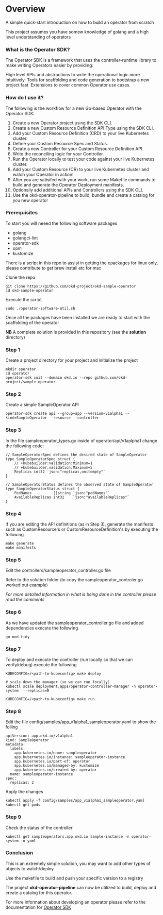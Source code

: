 # Overview

A simple quick-start introduction on how to build an operator from scratch

This project assumes you have somew knowledge of golang and a high level understanding of operators

### What is the Operator SDK?

The Operator SDK is a framework that uses the controller-runtime library to make writing Operators easier by providing:

High level APIs and abstractions to write the operational logic more intuitively.
Tools for scaffolding and code generation to bootstrap a new project fast.
Extensions to cover common Operator use cases.

### How do I use it?

The following is the workflow for a new Go-based Operator with the Operator SDK:
 
 1.  Create a new Operator project using the SDK CLI.
 2.  Create a new Custom Resource Definition API Type using the SDK CLI.
 3.  Add your Custom Resource Definition (CRD) to your live Kubernetes cluster.
 4.  Define your Custom Resource Spec and Status.
 5.  Create a new Controller for your Custom Resource Definition API.
 6.  Write the reconciling logic for your Controller.
 7.  Run the Operator locally to test your code against your live Kubernetes cluster.
 8.  Add your Custom Resource (CR) to your live Kubernetes cluster and watch your Operator in action!
 9.  After you are satisifed with your work, run some Makefile commands to build and generate the Operator Deployment manifests.
 10. Optionally add additional APIs and Controllers using the SDK CLI.
 11. Use the okd-operator-pipeline to build, bundle and create a catalog for you new operator


### Prerequisites 

To start you will neeed the following software packages

- golang
- golangci-lint
- operator-sdk
- opm
- kustomize

There is a script in this repo to assist in getting the epackages for 
linux only, please contribute to get brew install etc for mac

Clone the repo 

```
git clone https://github.com/okd-project/okd-sample-operator
cd okd-sample-operator
```

Execute the script 

```
sudo ./operator-software-util.sh

```

Once all the packages have been installed we are ready to start with the scaffolding of the operator

**NB** A complete solution is provided in this repository (see the **solution** directory)

### Step 1

Create a project directory for your project and initialize the project

```
mkdir operator
cd operator
operator-sdk init --domain okd.io --repo github.com/okd-project/sample-operator
```

### Step 2

Create a simple SampleOperator API

```
operator-sdk create api --group=app --version=v1alpha1 --kind=SampleOperator --resource --controller
```
### Step 3

In the file sampleoperator_types.go inside of operator/api/v1aplpha1 change the following code:

```
// SampleOperatorSpec defines the desired state of SampleOperator
type SampleOperatorSpec struct {
	// +kubebuilder:validation:Minimum=1
	// +kubebuilder:validation:Maximum=5
	Replicas int32 `json:"replicas,omitempty"`
}

// SampleOperatorStatus defines the observed state of SampleOperator
type SampleOperatorStatus struct {
	PodNames          []string `json:"podNames"`
	AvailableReplicas int32    `json:"availableReplicas"`
}
```

### Step 4

If you are editing the API definitions (as in Step 3), generate the manifests such 
as CustomResource's or CustomResourceDefinition's by executing the following


```
make generate
make manifests
```

### Step 5

Edit the controllers/sampleoperator_controller.go file

Refer to the solution folder (to copy the sampleoperator_controler.go worked out example)

*For more detailed information in what is being done in the controller
please read the comments*

### Step 6 

As we have updated the sampleoperator_controller.go file and added dependencies execute the following

```
go mod tidy
```

### Step 7
To deploy and execute the controller (run locally so that we can verify/debug)
execute the following

```
KUBECONFIG=/<path-to-kubeconfig> make deploy

# scale down the manager (so we can run locally)
kubectl scale deployment.apps/operator-controller-manager -n operator-system  --replicas=0

KUBECONFIG=/<path-to-kubeconfig> make run
```

### Step 8

Edit the file config/samples/app_v1alpha1_sampleoperator.yaml to show the folling

```
apiVersion: app.okd.io/v1alpha1
kind: SampleOperator
metadata:
  labels:
    app.kubernetes.io/name: sampleoperator
    app.kubernetes.io/instance: sampleoperator-instance
    app.kubernetes.io/part-of: operator
    app.kubernetes.io/managed-by: kustomize
    app.kubernetes.io/created-by: operator
  name: sampleoperator-instance
spec:
  replicas: 2
```

Apply the changes

```
kubectl apply -f config/samples/app_v1alpha1_sampleoperator.yaml
kubectl get pods

```

### Step 9

Check the status of the controller

```
kubectl get sampleoperators.app.okd.io sample-instance -n operator-system -o yaml 
```

### Conclusion

This is an extremely simple solution, you may want to add other types of objects to watch/deploy

Use the makefile to build and push your specific version to a registry

The project **okd-operator-pipeline** can now be utilized to build, deploy and create a catalog for this operator.

For more information about developing an operator please refer to the documentation for 
[Operator SDK](https://sdk.operatorframework.io/docs/building-operators/golang/quickstart/)
